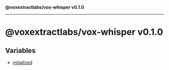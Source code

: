 **@voxextractlabs/vox-whisper v0.1.0**

***

# @voxextractlabs/vox-whisper v0.1.0

## Variables

- [initialized](variables/initialized.md)
